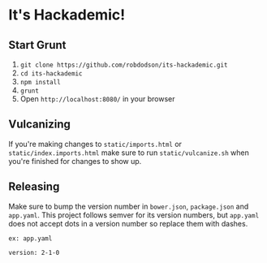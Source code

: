 # It's Hackademic!

## Start Grunt

1. `git clone https://github.com/robdodson/its-hackademic.git`
2. `cd its-hackademic`
3. `npm install`
4. `grunt`
5. Open `http://localhost:8080/` in your browser

## Vulcanizing

If you're making changes to `static/imports.html` or `static/index.imports.html` make sure to run `static/vulcanize.sh` when you're finished for changes to show up.

## Releasing

Make sure to bump the version number in `bower.json`, `package.json` and `app.yaml`. This project follows semver for its version numbers, but `app.yaml` does not accept dots in a version number so replace them with dashes.

```
ex: app.yaml

version: 2-1-0
```
